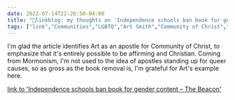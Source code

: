 ```yaml
---
date: 2022-07-14T22:26:50-04:00
title: "🔗linkblog: my thoughts on 'Independence schools ban book for gender content – The Beacon'"
tags: ["link","Communities","LGBTQ","Art Smith","Community of Christ","affirming church"]
---
```

I'm glad the article identifies Art as an apostle for Community of Christ, to emphasize that it's entirely possible to be affirming and Christian. Coming from Mormonism, I'm not used to the idea of apostles standing up for queer causes, so as gross as the book removal is, I'm grateful for Art's example here.
 

[link to 'Independence schools ban book for gender content – The Beacon'](https://thebeacon.media/stories/2022/07/13/independence-parent-says-book-removal-sends-message-that-my-kid-is-not-welcome/)
